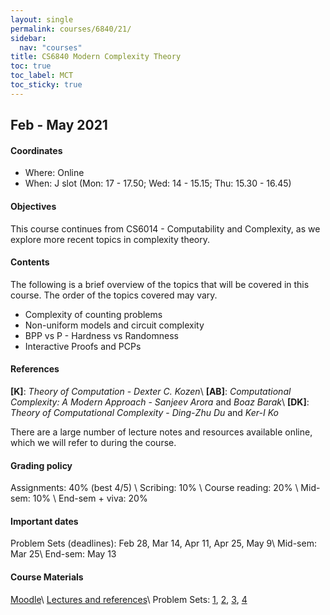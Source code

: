 ```yaml
---
layout: single
permalink: courses/6840/21/
sidebar:
  nav: "courses"
title: CS6840 Modern Complexity Theory
toc: true
toc_label: MCT
toc_sticky: true
---
```


## Feb - May 2021

#### Coordinates
- Where: Online
- When: J slot (Mon: 17 - 17.50; Wed: 14 - 15.15; Thu: 15.30 - 16.45)

#### Objectives
This course continues from CS6014 - Computability and Complexity, as we explore more recent topics in complexity theory.

#### Contents
The following is a brief overview of the topics that will be covered in this course. The order of the topics covered may vary.
- Complexity of counting problems
- Non-uniform models and circuit complexity
- BPP vs P - Hardness vs Randomness
- Interactive Proofs and PCPs

#### References
 **[K]**: *Theory of Computation* - *Dexter C. Kozen*\\
 **[AB]**: *Computational Complexity: A Modern Approach* - *Sanjeev Arora* and *Boaz Barak*\\
 **[DK]**: *Theory of Computational Complexity* - *Ding-Zhu Du* and *Ker-I Ko*

There are a large number of lecture notes and resources available online, which we will refer to during the course.

#### Grading policy
 Assignments: 40% (best 4/5) \\
 Scribing: 10%  \\
 Course reading: 20% \\
 Mid-sem: 10% \\
 End-sem + viva: 20%

#### Important dates
 Problem Sets (deadlines): Feb 28, Mar 14, Apr 11, Apr 25, May 9\\
 Mid-sem: Mar 25\\
 End-sem: May 13

#### Course Materials
 [Moodle](https://courses.iitm.ac.in/course/view.php?id=7167)\\
 [Lectures and references](lec.html)\\
 Problem Sets: [1](https://hackmd.io/@yaduv/HymPeCyld), [2](https://hackmd.io/@yaduv/BJokdfzzd), [3](https://hackmd.io/@yaduv/rJLtFRTXd), [4](https://hackmd.io/@yaduv/HyA2gBnI_)
